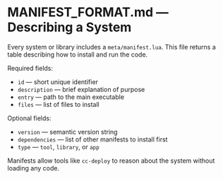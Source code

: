 # MANIFEST_FORMAT.md — Describing a System

Every system or library includes a `meta/manifest.lua`. This file returns a table describing how to install and run the code.

Required fields:
- `id` — short unique identifier
- `description` — brief explanation of purpose
- `entry` — path to the main executable
- `files` — list of files to install

Optional fields:
- `version` — semantic version string
- `dependencies` — list of other manifests to install first
- `type` — `tool`, `library`, or `app`

Manifests allow tools like `cc-deploy` to reason about the system without loading any code.
